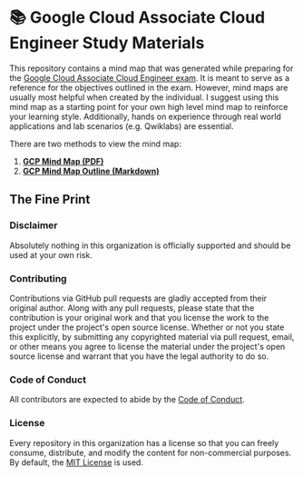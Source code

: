 # 📚 Google Cloud Associate Cloud Engineer Study Materials

This repository contains a mind map that was generated while preparing for the [Google Cloud Associate Cloud Engineer exam](https://cloud.google.com/certification/cloud-engineer). It is meant to serve as a reference for the objectives outlined in the exam. However, mind maps are usually most helpful when created by the individual. I suggest using this mind map as a starting point for your own high level mind map to reinforce your learning style. Additionally, hands on experience through real world applications and lab scenarios (e.g. Qwiklabs) are essential.

There are two methods to view the mind map:

1. **[GCP Mind Map (PDF)](gcp_mind_map.pdf)**
2. **[GCP Mind Map Outline (Markdown)](gcp_mind_map_outline.md)**

## The Fine Print

### Disclaimer

Absolutely nothing in this organization is officially supported and should be used at your own risk.

### Contributing

Contributions via GitHub pull requests are gladly accepted from their original author. Along with any pull requests, please state that the contribution is your original work and that you license the work to the project under the project's open source license. Whether or not you state this explicitly, by submitting any copyrighted material via pull request, email, or other means you agree to license the material under the project's open source license and warrant that you have the legal authority to do so.

### Code of Conduct

All contributors are expected to abide by the [Code of Conduct](https://github.com/WahlNetwork/welcome/blob/master/COC.md).

### License

Every repository in this organization has a license so that you can freely consume, distribute, and modify the content for non-commercial purposes. By default, the [MIT License](https://opensource.org/licenses/MIT) is used.
